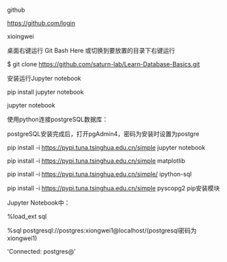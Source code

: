 github

https://github.com/login

xioingwei


桌面右键运行 Git Bash Here 或切换到要放置的目录下右键运行

$ git clone https://github.com/saturn-lab/Learn-Database-Basics.git

安装运行Jupyter notebook

pip install jupyter notebook

jupyter notebook

使用python连接postgreSQL数据库：

postgreSQL安装完成后，打开pgAdmin4，密码为安装时设置为postgre

pip install -i https://pypi.tuna.tsinghua.edu.cn/simple  jupyter notebook

pip install -i https://pypi.tuna.tsinghua.edu.cn/simple matplotlib

pip install -i https://pypi.tuna.tsinghua.edu.cn/simple/ ipython-sql

pip install -i https://pypi.tuna.tsinghua.edu.cn/simple pyscopg2 pip安装模块


Jupyter Notebook中：

%load_ext sql

%sql postgresql://postgres:xiongwei1@localhost/(postgresql密码为xiongwei1)

'Connected: postgres@'
